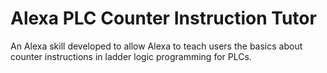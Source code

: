 # Alexa PLC Counter Instruction Tutor

An Alexa skill developed to allow Alexa to teach users the basics about counter instructions in ladder logic programming for PLCs.
